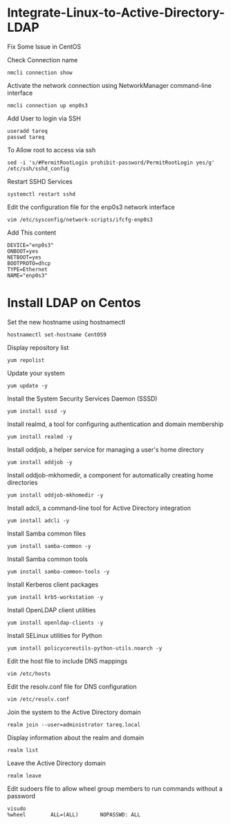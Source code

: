 # Integrate-Linux-to-Active-Directory-LDAP


Fix Some Issue in CentOS



Check Connection name
```
nmcli connection show
```

Activate the network connection using NetworkManager command-line interface
```
nmcli connection up enp0s3
```

Add User to login via SSH
```
useradd tareq
passwd tareq
```

To Allow root to access via ssh 
```
sed -i 's/#PermitRootLogin prohibit-password/PermitRootLogin yes/g' /etc/ssh/sshd_config
```

Restart SSHD Services 
```
systemctl restart sshd
```


Edit the configuration file for the enp0s3 network interface
```
vim /etc/sysconfig/network-scripts/ifcfg-enp0s3
```
Add This content
```
DEVICE="enp0s3"
ONBOOT=yes
NETBOOT=yes
BOOTPROTO=dhcp
TYPE=Ethernet
NAME="enp0s3"
```


# Install LDAP on Centos

Set the new hostname using hostnamectl
```
hostnamectl set-hostname CentOS9
```

Display repository list
```
yum repolist
```

Update your system
```
yum update -y
```

Install the System Security Services Daemon (SSSD)
```
yum install sssd -y
```


Install realmd, a tool for configuring authentication and domain membership
```
yum install realmd -y
```

Install oddjob, a helper service for managing a user's home directory
```
yum install oddjob -y
```


Install oddjob-mkhomedir, a component for automatically creating home directories
```
yum install oddjob-mkhomedir -y
```

Install adcli, a command-line tool for Active Directory integration
```
yum install adcli -y
```


Install Samba common files
```
yum install samba-common -y
```


Install Samba common tools
```
yum install samba-common-tools -y
```


Install Kerberos client packages
```
yum install krb5-workstation -y
```

Install OpenLDAP client utilities
```
yum install openldap-clients -y
```


Install SELinux utilities for Python
```
yum install policycoreutils-python-utils.noarch -y
```

Edit the host file to include DNS mappings
```
vim /etc/hosts

```

Edit the resolv.conf file for DNS configuration
```
vim /etc/resolv.conf
```


Join the system to the Active Directory domain
```
realm join --user=administrator tareq.local
```


Display information about the realm and domain
```
realm list
```


Leave the Active Directory domain
```
realm leave
```


Edit sudoers file to allow wheel group members to run commands without a password
```
visudo
%wheel        ALL=(ALL)       NOPASSWD: ALL
```

